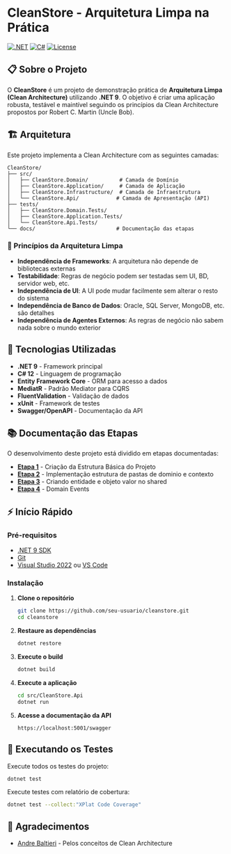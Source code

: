 # CleanStore - Arquitetura Limpa na Prática

[![.NET](https://img.shields.io/badge/.NET-9.0-blue.svg)](https://dotnet.microsoft.com/)
[![C#](https://img.shields.io/badge/C%23-12.0-green.svg)](https://docs.microsoft.com/en-us/dotnet/csharp/)
[![License](https://img.shields.io/badge/license-MIT-blue.svg)](LICENSE)

## 📋 Sobre o Projeto

O **CleanStore** é um projeto de demonstração prática de **Arquitetura Limpa (Clean Architecture)** utilizando **.NET 9**. O objetivo é criar uma aplicação robusta, testável e maintível seguindo os princípios da Clean Architecture propostos por Robert C. Martin (Uncle Bob).

## 🏗️ Arquitetura

Este projeto implementa a Clean Architecture com as seguintes camadas:

```
CleanStore/
├── src/
│   ├── CleanStore.Domain/          # Camada de Domínio
│   ├── CleanStore.Application/     # Camada de Aplicação
│   ├── CleanStore.Infrastructure/  # Camada de Infraestrutura
│   └── CleanStore.Api/            # Camada de Apresentação (API)
├── tests/
│   ├── CleanStore.Domain.Tests/
│   ├── CleanStore.Application.Tests/
│   └── CleanStore.Api.Tests/
└── docs/                          # Documentação das etapas
```

### 🎯 Princípios da Arquitetura Limpa

- **Independência de Frameworks**: A arquitetura não depende de bibliotecas externas
- **Testabilidade**: Regras de negócio podem ser testadas sem UI, BD, servidor web, etc.
- **Independência de UI**: A UI pode mudar facilmente sem alterar o resto do sistema
- **Independência de Banco de Dados**: Oracle, SQL Server, MongoDB, etc. são detalhes
- **Independência de Agentes Externos**: As regras de negócio não sabem nada sobre o mundo exterior

## 🚀 Tecnologias Utilizadas

- **.NET 9** - Framework principal
- **C# 12** - Linguagem de programação
- **Entity Framework Core** - ORM para acesso a dados
- **MediatR** - Padrão Mediator para CQRS
- **FluentValidation** - Validação de dados
- **xUnit** - Framework de testes
- **Swagger/OpenAPI** - Documentação da API

## 📚 Documentação das Etapas

O desenvolvimento deste projeto está dividido em etapas documentadas:

- **[Etapa 1](docs/etapa-01-estrutura-basica.md)** - Criação da Estrutura Básica do Projeto
- **[Etapa 2](docs/etapa-02-dominios-e-contextos.md)** - Implementação estrutura de pastas de dominio e contexto
- **[Etapa 3](docs/etapa-03-entidade-e-objeto-valor.md)** - Criando entidade e objeto valor no shared
- **[Etapa 4](docs/etapa-04-domain-events.md)** - Domain Events

## ⚡ Início Rápido

### Pré-requisitos

- [.NET 9 SDK](https://dotnet.microsoft.com/download/dotnet/9.0)
- [Git](https://git-scm.com/)
- [Visual Studio 2022](https://visualstudio.microsoft.com/) ou [VS Code](https://code.visualstudio.com/)

### Instalação

1. **Clone o repositório**
   ```bash
   git clone https://github.com/seu-usuario/cleanstore.git
   cd cleanstore
   ```

2. **Restaure as dependências**
   ```bash
   dotnet restore
   ```

3. **Execute o build**
   ```bash
   dotnet build
   ```

4. **Execute a aplicação**
   ```bash
   cd src/CleanStore.Api
   dotnet run
   ```

5. **Acesse a documentação da API**
   ```
   https://localhost:5001/swagger
   ```

## 🧪 Executando os Testes

Execute todos os testes do projeto:

```bash
dotnet test
```

Execute testes com relatório de cobertura:

```bash
dotnet test --collect:"XPlat Code Coverage"
```

## 🙏 Agradecimentos

- [Andre Baltieri](https://github.com/balta-io/2506) - Pelos conceitos de Clean Architecture
